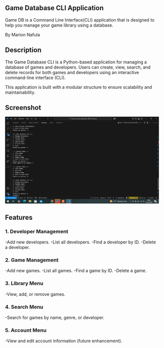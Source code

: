 ## Game Database CLI Application
Game DB is a Command Line Interface(CLI) application that is designed to help you manage your game library using a database.

By Marion Nafula

## Description
The Game Database CLI is a Python-based application for managing a database of games and developers. Users can create, view, search, and delete records for both games and developers using an interactive command-line interface (CLI).

This application is built with a modular structure to ensure scalability and maintainability.

## Screenshot
![alt text](image-1.png)

## Features
### 1. Developer Management
-Add new developers.
-List all developers.
-Find a developer by ID.
-Delete a developer.

### 2. Game Management
-Add new games.
-List all games.
-Find a game by ID.
-Delete a game.

### 3. Library Menu
-View, add, or remove games.

### 4. Search Menu
-Search for games by name, genre, or developer.

### 5. Account Menu
-View and edit account information (future enhancement).

